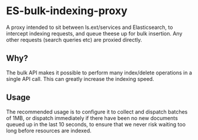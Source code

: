 # ES-bulk-indexing-proxy

A proxy intended to sit between ls.ext/services and Elasticsearch, to intercept indexing requests, and queue theese up for bulk insertion. Any other requests (search queries etc) are proxied directly.

## Why?

The bulk API makes it possible to perform many index/delete operations in a single API call. This can greatly increase the indexing speed.

## Usage

The recommended usage is to configure it to collect and dispatch batches of 1MB, or dispatch immediately if there have been no new documents queued up in the last 10 seconds, to ensure that we never risk waiting too long before resources are indexed.